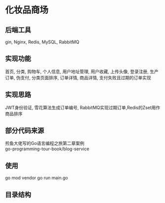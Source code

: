 化妆品商场
====

后端工具
----

gin, Nginx, Redis, MySQL, RabbitMQ<br>

实现功能
---

首页, 分类, 购物车, 个人信息, 用户地址管理, 用户收藏, 上传头像, 登录注册, 生产订单, 伪支付, 分类页面排序, 订单详情, 商品详情, 支付失败且过期的订单实现<br>

实现思路
---

JWT身份验证, 雪花算法生成订单编号, RabbitMQ实现过期订单,Redis的Zset用作商品排序<br>


部分代码来源
---
煎鱼大佬写的Go语言编程之旅第二章案例<br>
go-programming-tour-book/blog-service<br>

使用
---
go mod vendor
go run main.go

目录结构
---

